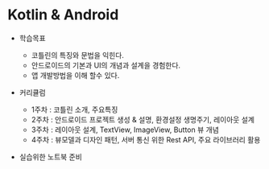 # Kotlin & Android
 * 학습목표 
   * 코틀린의 특징와 문법을 익힌다.
   * 안드로이드의 기본과 UI의 개념과 설계을 경험한다.
   * 앱 개발방법을 이해 할수 있다.

 * 커리큘럼
   * 1주차 : 코틀린 소개, 주요특징
   * 2주차 : 안드로이드 프로젝트 생성 & 설명, 환경설정 생명주기, 레이아웃 설계
   * 3주차 : 레이아웃 설계, TextView, ImageView, Button 뷰 개념 
   * 4주차 : 뷰모델과 디자인 패턴, 서버 통신 위한 Rest API, 주요 라이브러리 활용

 * 실습위한 노트북 준비


